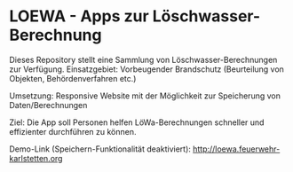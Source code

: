 LOEWA - Apps zur Löschwasser-Berechnung
=======================================


Dieses Repository stellt eine Sammlung von Löschwasser-Berechnungen zur Verfügung.
Einsatzgebiet: Vorbeugender Brandschutz (Beurteilung von Objekten, Behördenverfahren etc.)

Umsetzung: Responsive Website mit der Möglichkeit zur Speicherung von Daten/Berechnungen

Ziel: Die App soll Personen helfen LöWa-Berechnungen schneller und effizienter durchführen zu können.


Demo-Link (Speichern-Funktionalität deaktiviert): 
http://loewa.feuerwehr-karlstetten.org